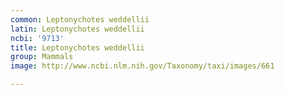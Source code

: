 ```yaml
---
common: Leptonychotes weddellii
latin: Leptonychotes weddellii
ncbi: '9713'
title: Leptonychotes weddellii
group: Mammals
image: http://www.ncbi.nlm.nih.gov/Taxonomy/taxi/images/661

---
```


